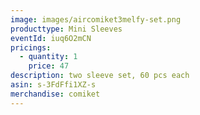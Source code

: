 ```yaml
---
image: images/aircomiket3melfy-set.png
producttype: Mini Sleeves
eventId: iuq6O2mCN
pricings:
  - quantity: 1
    price: 47
description: two sleeve set, 60 pcs each
asin: s-3FdFfi1XZ-s
merchandise: comiket
---
```

